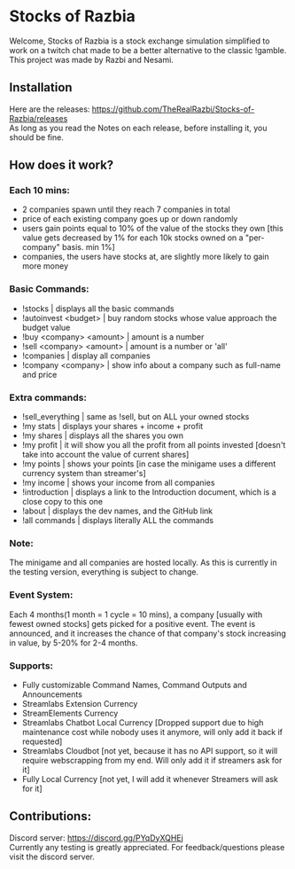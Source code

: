 # Stocks of Razbia
Welcome, Stocks of Razbia is a stock exchange simulation simplified to work on a twitch chat made to be a better alternative to the classic !gamble. <br>
This project was made by Razbi and Nesami.

## Installation
Here are the releases: https://github.com/TheRealRazbi/Stocks-of-Razbia/releases <br>
As long as you read the Notes on each release, before installing it, you should be fine.

## How does it work?
### Each 10 mins:

- 2 companies spawn until they reach 7 companies in total
- price of each existing company goes up or down randomly
- users gain points equal to 10% of the value of the stocks they own [this value gets decreased by 1% for each 10k stocks owned on a "per-company" basis. min 1%]
- companies, the users have stocks at, are slightly more likely to gain more money

### Basic Commands:

- !stocks | displays all the basic commands
- !autoinvest &lt;budget&gt; | buy random stocks whose value approach the budget value
- !buy &lt;company&gt; &lt;amount&gt; | amount is a number
- !sell &lt;company&gt; &lt;amount&gt; | amount is a number or 'all'
- !companies | display all companies
- !company &lt;company&gt; | show info about a company such as full-name and price

### Extra commands:

- !sell_everything | same as !sell, but on ALL your owned stocks
- !my stats | displays your shares + income + profit
- !my shares | displays all the shares you own
- !my profit | it will show you all the profit from all points invested [doesn't take into account the value of current shares]
- !my points | shows your points [in case the minigame uses a different currency system than streamer's]
- !my income | shows your income from all companies
- !introduction | displays a link to the Introduction document, which is a close copy to this one
- !about | displays the dev names, and the GitHub link
- !all commands | displays literally ALL the commands

### Note:
The minigame and all companies are hosted locally.
As this is currently in the testing version, everything is subject to change.

### Event System:
Each 4 months(1 month = 1 cycle = 10 mins), a company [usually with fewest owned stocks] gets picked for a positive event.
The event is announced, and it increases the chance of that company's stock increasing in value, by 5-20% for 2-4 months.

### Supports:
 
- Fully customizable Command Names, Command Outputs and Announcements
- Streamlabs Extension Currency
- StreamElements Currency
- Streamlabs Chatbot Local Currency [Dropped support due to high maintenance cost while nobody uses it anymore, will only add it back if requested]
- Streamlabs Cloudbot [not yet, because it has no API support, so it will require webscrapping from my end. Will only add it if streamers ask for it]
- Fully Local Currency [not yet, I will add it whenever Streamers will ask for it]

## Contributions:

Discord server: https://discord.gg/PYqDyXQHEj <br>
Currently any testing is greatly appreciated. For feedback/questions please visit the discord server.<br>
